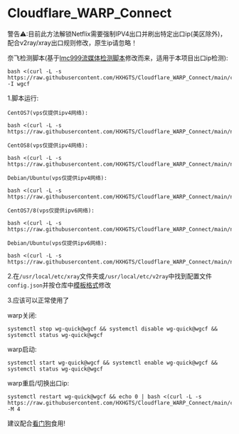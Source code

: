 # Cloudflare_WARP_Connect

警告⚠:目前此方法解锁Netflix需要强制IPV4出口并刷出特定出口ip(美区除外)，配合v2ray/xray出口规则修改，原生ip请忽略！

奈飞检测脚本(基于[lmc999流媒体检测脚本](https://github.com/lmc999/RegionRestrictionCheck)修改而来，适用于本项目出口ip检测):
```
bash <(curl -L -s https://raw.githubusercontent.com/HXHGTS/Cloudflare_WARP_Connect/main/check.sh) -I wgcf
```

1.脚本运行:

`CentOS7(vps仅提供ipv4网络):`
```
bash <(curl -L -s https://raw.githubusercontent.com/HXHGTS/Cloudflare_WARP_Connect/main/netflix_support.sh)
```

`CentOS8(vps仅提供ipv4网络):`
```
bash <(curl -L -s https://raw.githubusercontent.com/HXHGTS/Cloudflare_WARP_Connect/main/netflix_support_centos8.sh)
```

`Debian/Ubuntu(vps仅提供ipv4网络):`
```
bash <(curl -L -s https://raw.githubusercontent.com/HXHGTS/Cloudflare_WARP_Connect/main/netflix_support_debian.sh)
```

`CentOS7/8(vps仅提供ipv6网络):`
```
bash <(curl -L -s https://raw.githubusercontent.com/HXHGTS/Cloudflare_WARP_Connect/main/netflix_support_ipv6.sh)
```

`Debian/Ubuntu(vps仅提供ipv6网络):`
```
bash <(curl -L -s https://raw.githubusercontent.com/HXHGTS/Cloudflare_WARP_Connect/main/netflix_support_debian_ipv6.sh)
```

2.在`/usr/local/etc/xray`文件夹或`/usr/local/etc/v2ray`中找到配置文件`config.json`并按仓库中[模板格式](https://raw.githubusercontent.com/HXHGTS/Cloudflare_WARP_Connect/main/config.json)修改

3.应该可以正常使用了

warp关闭:
```
systemctl stop wg-quick@wgcf && systemctl disable wg-quick@wgcf && systemctl status wg-quick@wgcf
```

warp启动:
```
systemctl start wg-quick@wgcf && systemctl enable wg-quick@wgcf && systemctl status wg-quick@wgcf
```

warp重启/切换出口ip:
```
systemctl restart wg-quick@wgcf && echo 0 | bash <(curl -L -s https://raw.githubusercontent.com/HXHGTS/Cloudflare_WARP_Connect/main/check.sh) -M 4
```

建议配合[看门狗](https://github.com/HXHGTS/WARP-WatchDog)食用!


